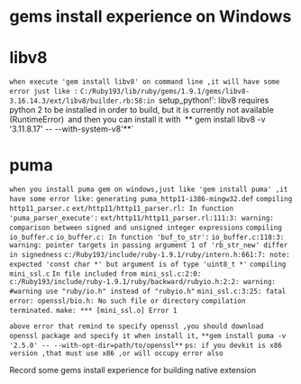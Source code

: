 gems install experience on Windows
=======================
libv8
==
   `when execute 'gem install libv8' on command line ,it will have some error just like :`
   `C:/Ruby193/lib/ruby/gems/1.9.1/gems/libv8-3.16.14.3/ext/libv8/builder.rb:58:in `setup_python!': libv8 requires` `python    2 to be installed in order to build, but it is currently not available (RuntimeError)`
   `and then you can install it with` `** gem install libv8 -v '3.11.8.17' -- --with-system-v8'**`

puma
==
   `when you install puma gem on windows,just like 'gem install puma' ,it have some error like:`
   `generating puma_http11-i386-mingw32.def`
   `compiling http11_parser.c`
   `ext/http11/http11_parser.rl: In function 'puma_parser_execute':`
   `ext/http11/http11_parser.rl:111:3: warning: comparison between signed and unsigned integer expressions`
   `compiling io_buffer.c`
   `io_buffer.c: In function 'buf_to_str':`
   `io_buffer.c:118:3: warning: pointer targets in passing argument 1 of 'rb_str_new' differ in signedness`
   `c:/Ruby193/include/ruby-1.9.1/ruby/intern.h:661:7: note: expected 'const char *' but argument is of type 'uint8_t *'`
   `compiling mini_ssl.c`
   `In file included from mini_ssl.c:2:0:`
   `c:/Ruby193/include/ruby-1.9.1/ruby/backward/rubyio.h:2:2: warning: #warning use "ruby/io.h" instead of "rubyio.h"`
   `mini_ssl.c:3:25: fatal error: openssl/bio.h: No such file or directory`
   `compilation terminated.`
   `make: *** [mini_ssl.o] Error 1`

  `above error that remind to specify openssl ,you should download openssl package and specify it when install it,`
  `**gem install puma -v '2.5.0' -- --with-opt-dir=path/to/openssl**`
  `ps: if you devkit is x86 version ,that must use x86 ,or will occupy error also`
  

   

   



Record some gems install experience for building native extension
